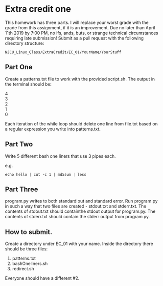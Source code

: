 # Extra credit one

This homework has three parts. I will replace your worst grade with the grade from this assignment, if it is an improvement. 
Due no later than April 11th 2019 by 7:00 PM, no ifs, ands, buts, or strange technical circumstances requiring late submission! 
Submit as a pull request with the following directory structure:

```
NJCU_Linux_Class/ExtraCredit/EC_01/YourName/YourStuff
```

## Part One

Create a patterns.txt file to work with the provided script.sh. 
The output in the terminal should be:

4  
3  
2  
1  
0  

Each iteration of the while loop should delete one line from file.txt based on a regular expression you write into patterns.txt.

## Part Two
Write 5 different bash one liners that use 3 pipes each.

e.g.

```
echo hello | cut -c 1 | md5sum | less
```

## Part Three
program.py writes to both standard out and standard error. Run program.py in such a way that two files are created - stdout.txt and stderr.txt. The contents of stdout.txt should containthe stdout output for program.py. The contents of stderr.txt should contain the stderr output from program.py.

## How to submit. 
Create a directory under EC_01 with your name. Inside the directory there should be three files: 

1. patterns.txt
2. bashOneliners.sh
3. redirect.sh

Everyone should have a different #2. 
